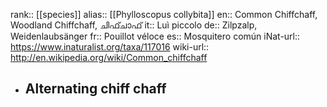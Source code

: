 rank:: [[species]]
alias:: [[Phylloscopus collybita]]
en:: Common Chiffchaff, Woodland Chiffchaff, ചിഫ്ചാഫ്
it:: Luì piccolo
de:: Zilpzalp, Weidenlaubsänger
fr:: Pouillot véloce
es:: Mosquitero común
iNat-url:: https://www.inaturalist.org/taxa/117016
wiki-url:: http://en.wikipedia.org/wiki/Common_chiffchaff

- Alternating chiff chaff
	-